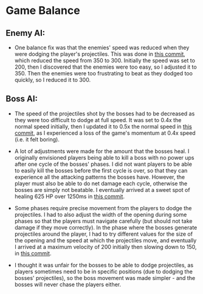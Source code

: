 # Game Balance

## Enemy AI:

- One balance fix was that the enemies' speed was reduced when they were dodging the player's projectiles. This was done in [this commit](https://github.students.cs.ubc.ca/CPSC427-2023W-T1/Team06Aria/commit/3b575567193e4f74545f4c330c49f724153f0bf8#diff-3000781566c743b7082cc7fb39eb123341cd39ad26b73ead94f7c4e0c5623335R57), which reduced the speed from 350 to 300. Initially the speed was set to 200, then I discovered that the enemies were too easy, so I adjusted it to 350. Then the enemies were too frustrating to beat as they dodged too quickly, so I reduced it to 300. 

## Boss AI:

- The speed of the projectiles shot by the bosses had to be decreased as they were too difficult to dodge at full speed. It was set to 0.4x the normal speed initially, then I updated it to 0.5x the normal speed in [this commit](https://github.students.cs.ubc.ca/CPSC427-2023W-T1/Team06Aria/commit/a198d13eea120e3f4007b7cf36be950903ad1cc50), as I experienced a loss of the game's momentum at 0.4x speed (i.e. it felt boring).

- A lot of adjustments were made for the amount that the bosses heal. I originally envisioned players being able to kill a boss with no power ups after one cycle of the bosses' phases. I did not want players to be able to easily kill the bosses before the first cycle is over, so that they can experience all the attacking patterns the bosses have. However, the player must also be able to do net damage each cycle, otherwise the bosses are simply not beatable. I eventually arrived at a sweet spot of healing 625 HP over 1250ms in [this commit](https://github.students.cs.ubc.ca/CPSC427-2023W-T1/Team06Aria/commit/d89c36e2c21041abf3c8eba956afde08d7069f6d).

- Some phases require precise movement from the players to dodge the projectiles. I had to also adjust the width of the opening during some phases so that the players must navigate carefully (but should not take damage if they move correctly). In the phase where the bosses generate projectiles around the player, I had to try different values for the size of the opening and the speed at which the projectiles move, and eventually I arrived at a maximum velocity of 200 initially then slowing down to 150, in [this commit](https://github.students.cs.ubc.ca/CPSC427-2023W-T1/Team06Aria/commit/7bf22ea6eec6ac26eeedcdbadf018feaff0d3164).

- I thought it was unfair for the bosses to be able to dodge projectiles, as players sometimes need to be in specific positions (due to dodging the bosses' projectiles), so the boss movement was made simpler - and the bosses will never chase the players either.